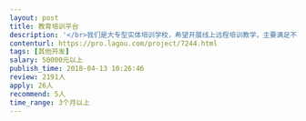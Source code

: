```yaml
---                
layout: post       
title: 教育培训平台           
description: '</br>我们是大专型实体培训学校，希望开展线上远程培训教学，主要满足不能到现场参加培训的学员。</br></br>线上教育培训学习平台，需要至少满足：报名、学习、学习过程管理、课件管理、考试、电子证书等</br></br>投标要求：有同类需求成功案例并可在线查看（可基于成有成果进行个性化改造）</br>'     
contenturl: https://pro.lagou.com/project/7244.html      
tags: [其他开发]            
salary: 50000元以上          
publish_time: 2018-04-13 10:26:46         
review: 2191人                   
apply: 26人                   
recommend: 5人                   
time_range: 3个月以上              
---                 
```

